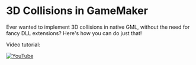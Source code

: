 # 3D Collisions in GameMaker

Ever wanted to implement 3D collisions in native GML, without the need for fancy DLL extensions? Here's how you can do just that!

Video tutorial:

[![YouTube](https://i.ytimg.com/vi/o7kjtTEMpeU/hqdefault.jpg)](https://www.youtube.com/playlist?list=PL_hT--4HOvrf_VYo26LNl3zN5uwfuC3CC)
